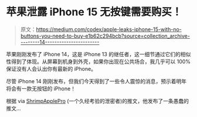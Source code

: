 # 苹果泄露 iPhone 15 无按键需要购买！

> 原文：<https://medium.com/codex/apple-leaks-iphone-15-with-no-buttons-you-need-to-buy-e1b62c294bcb?source=collection_archive---------14----------------------->

苹果刚刚发布了 iPhone 14，这是 iPhone 13 的继任者，这一细节通过它们的相似性得到了体现。从屏幕到机身到外壳，如果你出现在公共场合，我几乎可以 100%保证没有人会认出你有最新的 iPhone。

尽管 iPhone 14 刚刚发布，但我们今天得到了一些令人震惊的消息，预示着明年将会有一款无按钮的 iPhone！

根据 via [ShrimpApplePro](https://twitter.com/VNchocoTaco) (一个久经考验的泄密者)的推文，他发布了一条愚蠢的推文…